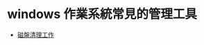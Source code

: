 # 

# windows 作業系統常見的管理工具

- [磁盤清理工作](https://support.microsoft.com/en-us/windows/disk-cleanup-in-windows-10-8a96ff42-5751-39ad-23d6-434b4d5b9a68)
